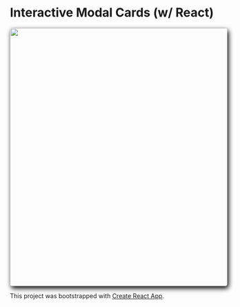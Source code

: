# Interactive Modal Cards (w/ React)

<p align="center">
  <img src="./src/assets/20200620-interactive-modal.gif" style="width: 600px; border-radius: 5px; box-shadow: 3px 5px 12px black;">
</p>

This project was bootstrapped with [Create React App](https://github.com/facebook/create-react-app).

